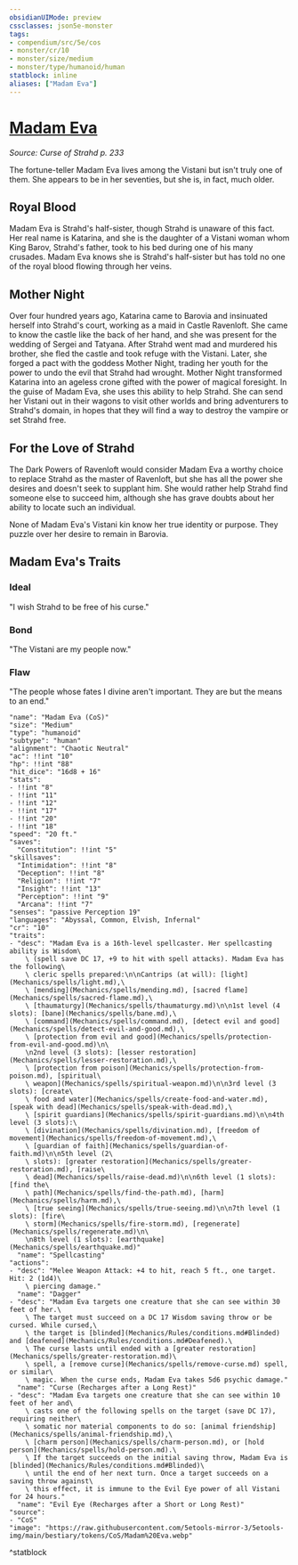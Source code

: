 ```yaml
---
obsidianUIMode: preview
cssclasses: json5e-monster
tags:
- compendium/src/5e/cos
- monster/cr/10
- monster/size/medium
- monster/type/humanoid/human
statblock: inline
aliases: ["Madam Eva"]
---
```

# [Madam Eva](Mechanics\bestiary\npc/madam-eva-cos.md)
*Source: Curse of Strahd p. 233*  

The fortune-teller Madam Eva lives among the Vistani but isn't truly one of them. She appears to be in her seventies, but she is, in fact, much older.

## Royal Blood

Madam Eva is Strahd's half-sister, though Strahd is unaware of this fact. Her real name is Katarina, and she is the daughter of a Vistani woman whom King Barov, Strahd's father, took to his bed during one of his many crusades. Madam Eva knows she is Strahd's half-sister but has told no one of the royal blood flowing through her veins.

## Mother Night

Over four hundred years ago, Katarina came to Barovia and insinuated herself into Strahd's court, working as a maid in Castle Ravenloft. She came to know the castle like the back of her hand, and she was present for the wedding of Sergei and Tatyana. After Strahd went mad and murdered his brother, she fled the castle and took refuge with the Vistani. Later, she forged a pact with the goddess Mother Night, trading her youth for the power to undo the evil that Strahd had wrought. Mother Night transformed Katarina into an ageless crone gifted with the power of magical foresight. In the guise of Madam Eva, she uses this ability to help Strahd. She can send her Vistani out in their wagons to visit other worlds and bring adventurers to Strahd's domain, in hopes that they will find a way to destroy the vampire or set Strahd free.

## For the Love of Strahd

The Dark Powers of Ravenloft would consider Madam Eva a worthy choice to replace Strahd as the master of Ravenloft, but she has all the power she desires and doesn't seek to supplant him. She would rather help Strahd find someone else to succeed him, although she has grave doubts about her ability to locate such an individual.

None of Madam Eva's Vistani kin know her true identity or purpose. They puzzle over her desire to remain in Barovia.

## Madam Eva's Traits

### Ideal

"I wish Strahd to be free of his curse."

### Bond

"The Vistani are my people now."

### Flaw

"The people whose fates I divine aren't important. They are but the means to an end."

```statblock
"name": "Madam Eva (CoS)"
"size": "Medium"
"type": "humanoid"
"subtype": "human"
"alignment": "Chaotic Neutral"
"ac": !!int "10"
"hp": !!int "88"
"hit_dice": "16d8 + 16"
"stats":
- !!int "8"
- !!int "11"
- !!int "12"
- !!int "17"
- !!int "20"
- !!int "18"
"speed": "20 ft."
"saves":
  "Constitution": !!int "5"
"skillsaves":
  "Intimidation": !!int "8"
  "Deception": !!int "8"
  "Religion": !!int "7"
  "Insight": !!int "13"
  "Perception": !!int "9"
  "Arcana": !!int "7"
"senses": "passive Perception 19"
"languages": "Abyssal, Common, Elvish, Infernal"
"cr": "10"
"traits":
- "desc": "Madam Eva is a 16th-level spellcaster. Her spellcasting ability is Wisdom\
    \ (spell save DC 17, +9 to hit with spell attacks). Madam Eva has the following\
    \ cleric spells prepared:\n\nCantrips (at will): [light](Mechanics/spells/light.md),\
    \ [mending](Mechanics/spells/mending.md), [sacred flame](Mechanics/spells/sacred-flame.md),\
    \ [thaumaturgy](Mechanics/spells/thaumaturgy.md)\n\n1st level (4 slots): [bane](Mechanics/spells/bane.md),\
    \ [command](Mechanics/spells/command.md), [detect evil and good](Mechanics/spells/detect-evil-and-good.md),\
    \ [protection from evil and good](Mechanics/spells/protection-from-evil-and-good.md)\n\
    \n2nd level (3 slots): [lesser restoration](Mechanics/spells/lesser-restoration.md),\
    \ [protection from poison](Mechanics/spells/protection-from-poison.md), [spiritual\
    \ weapon](Mechanics/spells/spiritual-weapon.md)\n\n3rd level (3 slots): [create\
    \ food and water](Mechanics/spells/create-food-and-water.md), [speak with dead](Mechanics/spells/speak-with-dead.md),\
    \ [spirit guardians](Mechanics/spells/spirit-guardians.md)\n\n4th level (3 slots):\
    \ [divination](Mechanics/spells/divination.md), [freedom of movement](Mechanics/spells/freedom-of-movement.md),\
    \ [guardian of faith](Mechanics/spells/guardian-of-faith.md)\n\n5th level (2\
    \ slots): [greater restoration](Mechanics/spells/greater-restoration.md), [raise\
    \ dead](Mechanics/spells/raise-dead.md)\n\n6th level (1 slots): [find the\
    \ path](Mechanics/spells/find-the-path.md), [harm](Mechanics/spells/harm.md),\
    \ [true seeing](Mechanics/spells/true-seeing.md)\n\n7th level (1 slots): [fire\
    \ storm](Mechanics/spells/fire-storm.md), [regenerate](Mechanics/spells/regenerate.md)\n\
    \n8th level (1 slots): [earthquake](Mechanics/spells/earthquake.md)"
  "name": "Spellcasting"
"actions":
- "desc": "Melee Weapon Attack: +4 to hit, reach 5 ft., one target. Hit: 2 (1d4)\
    \ piercing damage."
  "name": "Dagger"
- "desc": "Madam Eva targets one creature that she can see within 30 feet of her.\
    \ The target must succeed on a DC 17 Wisdom saving throw or be cursed. While cursed,\
    \ the target is [blinded](Mechanics/Rules/conditions.md#Blinded) and [deafened](Mechanics/Rules/conditions.md#Deafened).\
    \ The curse lasts until ended with a [greater restoration](Mechanics/spells/greater-restoration.md)\
    \ spell, a [remove curse](Mechanics/spells/remove-curse.md) spell, or similar\
    \ magic. When the curse ends, Madam Eva takes 5d6 psychic damage."
  "name": "Curse (Recharges after a Long Rest)"
- "desc": "Madam Eva targets one creature that she can see within 10 feet of her and\
    \ casts one of the following spells on the target (save DC 17), requiring neither\
    \ somatic nor material components to do so: [animal friendship](Mechanics/spells/animal-friendship.md),\
    \ [charm person](Mechanics/spells/charm-person.md), or [hold person](Mechanics/spells/hold-person.md).\
    \ If the target succeeds on the initial saving throw, Madam Eva is [blinded](Mechanics/Rules/conditions.md#Blinded)\
    \ until the end of her next turn. Once a target succeeds on a saving throw against\
    \ this effect, it is immune to the Evil Eye power of all Vistani for 24 hours."
  "name": "Evil Eye (Recharges after a Short or Long Rest)"
"source":
- "CoS"
"image": "https://raw.githubusercontent.com/5etools-mirror-3/5etools-img/main/bestiary/tokens/CoS/Madam%20Eva.webp"
```
^statblock